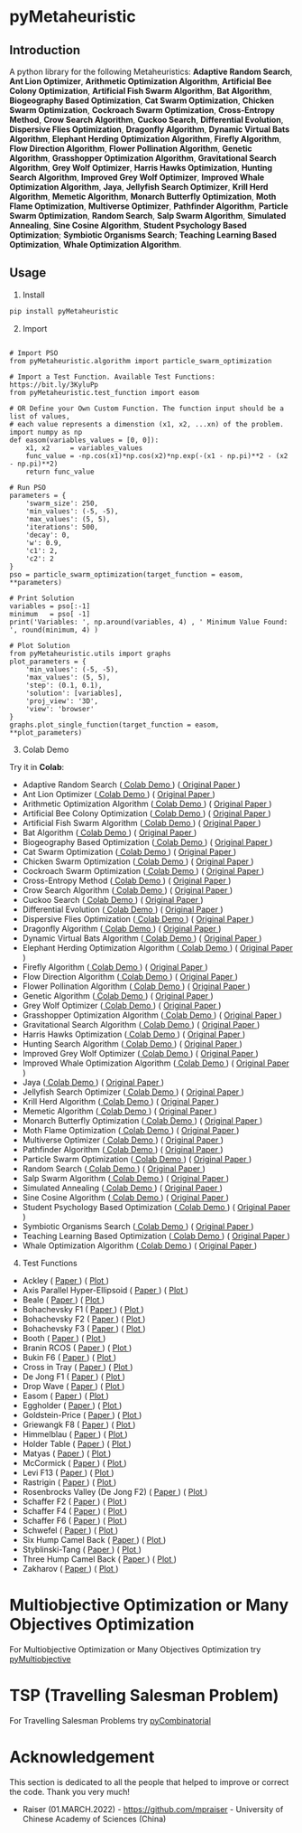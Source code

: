 # pyMetaheuristic

## Introduction

A python library for the following Metaheuristics: **Adaptive Random Search**, **Ant Lion Optimizer**, **Arithmetic Optimization Algorithm**, **Artificial Bee Colony Optimization**, **Artificial Fish Swarm Algorithm**, **Bat Algorithm**, **Biogeography Based Optimization**, **Cat Swarm Optimization**, **Chicken Swarm Optimization**, **Cockroach Swarm Optimization**, **Cross-Entropy Method**, **Crow Search Algorithm**, **Cuckoo Search**, **Differential Evolution**, **Dispersive Flies Optimization**, **Dragonfly Algorithm**, **Dynamic Virtual Bats Algorithm**, **Elephant Herding Optimization Algorithm**, **Firefly Algorithm**, **Flow Direction Algorithm**, **Flower Pollination Algorithm**, **Genetic Algorithm**, **Grasshopper Optimization Algorithm**, **Gravitational Search Algorithm**, **Grey Wolf Optimizer**, **Harris Hawks Optimization**, **Hunting Search Algorithm**, **Improved Grey Wolf Optimizer**, **Improved Whale Optimization Algorithm**, **Jaya**, **Jellyfish Search Optimizer**, **Krill Herd Algorithm**, **Memetic Algorithm**, **Monarch Butterfly Optimization**, **Moth Flame Optimization**, **Multiverse Optimizer**, **Pathfinder Algorithm**, **Particle Swarm Optimization**, **Random Search**, **Salp Swarm Algorithm**, **Simulated Annealing**, **Sine Cosine Algorithm**, **Student Psychology Based Optimization**; **Symbiotic Organisms Search**; **Teaching Learning Based Optimization**, **Whale Optimization Algorithm**.

## Usage

1. Install

```bash
pip install pyMetaheuristic
```

2. Import

```py3

# Import PSO
from pyMetaheuristic.algorithm import particle_swarm_optimization

# Import a Test Function. Available Test Functions: https://bit.ly/3KyluPp
from pyMetaheuristic.test_function import easom

# OR Define your Own Custom Function. The function input should be a list of values, 
# each value represents a dimenstion (x1, x2, ...xn) of the problem.
import numpy as np
def easom(variables_values = [0, 0]):
    x1, x2     = variables_values
    func_value = -np.cos(x1)*np.cos(x2)*np.exp(-(x1 - np.pi)**2 - (x2 - np.pi)**2)
    return func_value

# Run PSO
parameters = {
    'swarm_size': 250,
    'min_values': (-5, -5),
    'max_values': (5, 5),
    'iterations': 500,
    'decay': 0,
    'w': 0.9,
    'c1': 2,
    'c2': 2
}
pso = particle_swarm_optimization(target_function = easom, **parameters)

# Print Solution
variables = pso[:-1]
minimum   = pso[ -1]
print('Variables: ', np.around(variables, 4) , ' Minimum Value Found: ', round(minimum, 4) )

# Plot Solution
from pyMetaheuristic.utils import graphs
plot_parameters = {
    'min_values': (-5, -5),
    'max_values': (5, 5),
    'step': (0.1, 0.1),
    'solution': [variables],
    'proj_view': '3D',
    'view': 'browser'
}
graphs.plot_single_function(target_function = easom, **plot_parameters)

```

3. Colab Demo

Try it in **Colab**:

- Adaptive Random Search ([ Colab Demo ](https://colab.research.google.com/drive/1PbIjDVGAU75Dgxn6I3bpoWovvYA4RYks?usp=sharing)) ([ Original Paper ](https://citeseerx.ist.psu.edu/viewdoc/download?doi=10.1.1.87.1623&rep=rep1&type=pdf))
- Ant Lion Optimizer ([ Colab Demo ](https://colab.research.google.com/drive/11GWyd-o11nzwjafF37YDbReAJyjV4Zhp?usp=sharing)) ( [ Original Paper ](https://doi.org/10.1016/j.advengsoft.2015.01.010))
- Arithmetic Optimization Algorithm ([ Colab Demo ](https://colab.research.google.com/drive/1AH0B21_fhF4mOV5iR5MJt_JoUslYE_dt?usp=sharing)) ( [ Original Paper ](https://doi.org/10.1016/j.cma.2020.113609))
- Artificial Bee Colony Optimization ([ Colab Demo ](https://colab.research.google.com/drive/1IBouxcnhbNLfCoCV5ueNCq0FZBd9E2gu?usp=sharing)) ( [ Original Paper ](https://abc.erciyes.edu.tr/pub/tr06_2005.pdf))
- Artificial Fish Swarm Algorithm ([ Colab Demo ](https://colab.research.google.com/drive/1OugZdsHhg2HQXMryx4AlH3-RdjjeEKlL?usp=sharing)) ( [ Original Paper ](https://www.sysengi.com/EN/10.12011/1000-6788(2002)11-32))
- Bat Algorithm ([ Colab Demo ](https://colab.research.google.com/drive/1vbUWQ3T8B1XhPrewaFUW9uvCMGmzajk1?usp=sharing)) ( [ Original Paper ](https://arxiv.org/abs/1004.4170))
- Biogeography Based Optimization ([ Colab Demo ](https://colab.research.google.com/drive/1k3wUNl2R486rkxUhTcTum3usc9f585p0?usp=sharing)) ( [ Original Paper ](https://doi.org/10.1109/TEVC.2008.919004))
- Cat Swarm Optimization ([ Colab Demo ](https://colab.research.google.com/drive/16kULfNzZsFayvAf9IYgF-260iWy5x-u4?usp=sharing)) ( [ Original Paper ](https://doi.org/10.1007/978-3-540-36668-3_94))
- Chicken Swarm Optimization ([ Colab Demo ](https://colab.research.google.com/drive/1twWQX1rsZE0zcF36CIdBIvueNH-FfIif?usp=sharing)) ( [ Original Paper ](https://doi.org/10.1007/978-3-319-11857-4_10))
- Cockroach Swarm Optimization ([ Colab Demo ](https://colab.research.google.com/drive/1lrsRWMJhX2Uf-IGObukpZM7t2zr-OPW8?usp=sharing)) ( [ Original Paper ](https://doi.org/10.1109/ICCET.2010.5485993))
- Cross-Entropy Method ([ Colab Demo ](https://colab.research.google.com/drive/1tI1YbjbAV_O9TdXWYfu8aAlvadC7Crm_?usp=sharing)) ( [ Original Paper ](https://doi.org/10.1016/S0377-2217(96)00385-2))
- Crow Search Algorithm ([ Colab Demo ](https://colab.research.google.com/drive/18pFLXYi5s9dMgtA03i5yKeC5WZstDp82?usp=sharing)) ( [ Original Paper ](https://doi.org/10.1016/j.compstruc.2016.03.001))
- Cuckoo Search ([ Colab Demo ](https://colab.research.google.com/drive/1L1STGmVK5IgdjLpEb-o8tuJ0yPCZ65Mt?usp=sharing)) ( [ Original Paper ](https://arxiv.org/abs/1003.1594v1))
- Differential Evolution ([ Colab Demo ](https://colab.research.google.com/drive/1J56NxxplPOty9rjKQoo5TqN6MzmiqfBe?usp=sharing)) ( [ Original Paper ](https://doi.org/10.1023%2FA%3A1008202821328))
- Dispersive Flies Optimization ([ Colab Demo ](https://colab.research.google.com/drive/1Y6eULdzLMnM2QpApdvABotxwG01BusmE?usp=sharing)) ( [ Original Paper ](http://dx.doi.org/10.15439/2014F142))
- Dragonfly Algorithm ([ Colab Demo ](https://colab.research.google.com/drive/19xgEwfzdI-yjFMM3e16PbVF1vX8ohu9c?usp=sharing)) ( [ Original Paper ](https://doi.org/10.1007/s00521-015-1920-1))
- Dynamic Virtual Bats Algorithm ([ Colab Demo ](https://colab.research.google.com/drive/1IKyCxK50he9ghhmyLRrTqf-AcD7kllG_?usp=sharing)) ( [ Original Paper ](https://doi.org/10.1109/INCoS.2014.40))
- Elephant Herding Optimization Algorithm ([ Colab Demo ](https://colab.research.google.com/drive/1wom7cm23VN0N40_23HsoAKktkMy7V3ts?usp=sharing)) ( [ Original Paper ](https://doi.org/10.1109/ISCBI.2015.8))
- Firefly Algorithm ([ Colab Demo ](https://colab.research.google.com/drive/1vjUDRdRKPAGo6fTXAsvF9INJiF-wb6Pe?usp=sharing)) ( [ Original Paper ](https://www.sciencedirect.com/book/9780124167438/nature-inspired-optimization-algorithms))
- Flow Direction Algorithm ([ Colab Demo ](https://colab.research.google.com/drive/1b72tXxS1X8ntCduN5lUn-An1REcJqp48?usp=sharing)) ( [ Original Paper ](https://doi.org/10.1016/j.cie.2021.107224))
- Flower Pollination Algorithm ([ Colab Demo ](https://colab.research.google.com/drive/1U7gTgWwBPOWGyEQGX38nSBnBzb3WWAM1?usp=sharing)) ( [ Original Paper ](https://www.sciencedirect.com/book/9780124167438/nature-inspired-optimization-algorithms))
- Genetic Algorithm ([ Colab Demo ](https://colab.research.google.com/drive/1zY4N9Sf6odAd1hn8Z3SSww403aj2BHhh?usp=sharing)) ( [ Original Paper ](https://ieeexplore.ieee.org/book/6267401))
- Grey Wolf Optimizer ([ Colab Demo ](https://colab.research.google.com/drive/1EQqLtVs9ghQ9Cu-aFRh13hu5ZdgOf9sc?usp=sharing)) ( [ Original Paper ](https://doi.org/10.1016/j.advengsoft.2013.12.007))
- Grasshopper Optimization Algorithm ([ Colab Demo ](https://colab.research.google.com/drive/1Mift_Q38gvTkW6eYdkzSS6GpYZKGTwmy?usp=sharing)) ( [ Original Paper ](https://doi.org/10.1016/j.advengsoft.2017.01.004))
- Gravitational Search Algorithm ([ Colab Demo ](https://colab.research.google.com/drive/1swxMC2Lu9nhObGv7UO5v7eTUm9ULz79Z?usp=sharing)) ( [ Original Paper ](https://doi.org/10.1016/j.ins.2009.03.004))
- Harris Hawks Optimization ([ Colab Demo ](https://colab.research.google.com/drive/1swYF7A0I67zX7NxXRJ1d1k1apeMWX2ix?usp=sharing)) ( [ Original Paper ](https://doi.org/10.1016/j.future.2019.02.028))
- Hunting Search Algorithm ([ Colab Demo ](https://colab.research.google.com/drive/1usqrl2Ljoj9ha7wuShD1JgFlHrAP4K0Z?usp=sharing)) ( [ Original Paper ](https://doi.org/10.1109/ICSCCW.2009.5379451))
- Improved Grey Wolf Optimizer ([ Colab Demo ](https://colab.research.google.com/drive/1Ggu6bd6-FQkLMIrfJynF54b7JBUJaw8Z?usp=sharing)) ( [ Original Paper ](https://doi.org/10.1016/j.eswa.2020.113917))
- Improved Whale Optimization Algorithm ([ Colab Demo ](https://colab.research.google.com/drive/1Nvuz7VEqUfUqNzEm1h2_hGhieSH3vgHY?usp=sharing))  ( [ Original Paper ](https://doi.org/10.1016/j.jcde.2019.02.002))
- Jaya ([ Colab Demo ](https://colab.research.google.com/drive/1B-1I3izW0R41_gSGjU26OGHSmy5BY4Tr?usp=sharing)) ( [ Original Paper ](http://www.growingscience.com/ijiec/Vol7/IJIEC_2015_32.pdf))
- Jellyfish Search Optimizer ([ Colab Demo ](https://colab.research.google.com/drive/1yKkUozjzzia9W1sa8XJRNhZzFWCkcGl1?usp=sharing)) ( [ Original Paper ]( https://doi.org/10.1016/j.amc.2020.125535))
- Krill Herd Algorithm ([ Colab Demo ](https://colab.research.google.com/drive/1IPQHgHKwR7ELb9EQ--keKmIVrjJLIhZF?usp=sharing)) ( [ Original Paper ](https://doi.org/10.1016/j.asoc.2016.08.041))
- Memetic Algorithm ([ Colab Demo ](https://colab.research.google.com/drive/1ivRQVK8auSmU9jF3H7CYmpKLlxRHHrPd?usp=sharing)) ( [ Original Paper ](https://citeseerx.ist.psu.edu/viewdoc/download?doi=10.1.1.27.9474&rep=rep1&type=pdf))
- Monarch Butterfly Optimization ([ Colab Demo ](https://colab.research.google.com/drive/1-th99S0O93gpRbXcFtj1G3DeYP2iDcGP?usp=sharing)) ( [ Original Paper ](https://doi.org/10.1007/s00521-015-1923-y))
- Moth Flame Optimization ([ Colab Demo ](https://colab.research.google.com/drive/1-parlgNJ6urQGmNLLViGxf65PhuAS3L4?usp=sharing)) ( [ Original Paper ](https://doi.org/10.1016/j.knosys.2015.07.006))
- Multiverse Optimizer ([ Colab Demo ](https://colab.research.google.com/drive/1Qna0EHucTYRt9pCfDFzpk9uuNM9tSNKi?usp=sharing)) ( [ Original Paper ](https://doi.org/10.1007/s00521-015-1870-7))
- Pathfinder Algorithm ([ Colab Demo ](https://colab.research.google.com/drive/1gntm149Ye1v_vr--zzBCej_5D68SyBHG?usp=sharing)) ( [ Original Paper ](https://doi.org/10.1016/j.asoc.2019.03.012))
- Particle Swarm Optimization ([ Colab Demo ](https://colab.research.google.com/drive/1bWAmKTkNKSiSQPUcRdokLQYuhQBOhckZ?usp=sharing)) ( [ Original Paper ](https://doi.org/10.1109/ICNN.1995.488968))
- Random Search ([ Colab Demo ](https://colab.research.google.com/drive/1DCi4aiO_ORlRq9MetZcxHyKAywMuFkRO?usp=sharing)) ( [ Original Paper ](https://doi.org/10.1080/01621459.1953.10501200))
- Salp Swarm Algorithm ([ Colab Demo ](https://colab.research.google.com/drive/1Qhkn2NPO5Gavc6ZHW79n_DjmEFeDvOBq?usp=sharing)) ( [ Original Paper ](https://doi.org/10.1016/j.advengsoft.2017.07.002))
- Simulated Annealing ([ Colab Demo ](https://colab.research.google.com/drive/1W6X_kCSGOKEDWIJ-ar25kgWIQAc4U1mA?usp=sharing)) ( [ Original Paper ](https://www.jstor.org/stable/1690046))
- Sine Cosine Algorithm ([ Colab Demo ](https://colab.research.google.com/drive/1WjbCiks_E2s1qw9l9OkZ4mRQPQuWWYzs?usp=sharing)) ( [ Original Paper ](https://doi.org/10.1016/j.knosys.2015.12.022))
- Student Psychology Based Optimization ([ Colab Demo ](https://colab.research.google.com/drive/1T_vFWdPT1qPldVHDTiyMhPiE3YEV9U4j?usp=sharing)) ( [ Original Paper ](https://doi.org/10.1016/j.advengsoft.2020.102804))
- Symbiotic Organisms Search ([ Colab Demo ](https://colab.research.google.com/drive/1mvrvi7Q8S1XHKeLCYtZDma9Q48nBewQB?usp=sharing)) ( [ Original Paper ]())
- Teaching Learning Based Optimization ([ Colab Demo ](https://colab.research.google.com/drive/1ulyyREv0K3xPAtBeUdcKXznTzpKrTyL5?usp=sharing)) ( [ Original Paper ](http://dx.doi.org/10.1016/j.compstruc.2014.03.007))
- Whale Optimization Algorithm ([ Colab Demo ](https://colab.research.google.com/drive/1Nt52dS0AsXm7RHVIt3K0DAaC1i8zKUUC?usp=sharing)) ( [ Original Paper ](https://doi.org/10.1016/j.advengsoft.2016.01.008))

4. Test Functions

- Ackley ( [ Paper ](https://arxiv.org/pdf/1308.4008.pdf)) ( [ Plot ](https://colab.research.google.com/drive/14avAOSIGInxQpvfiwBKKtKOBHxoW23oG?usp=sharing)) 
- Axis Parallel Hyper-Ellipsoid ( [ Paper ](https://robertmarks.org/Classes/ENGR5358/Papers/functions.pdf)) ( [ Plot ](https://colab.research.google.com/drive/1t0wZbzZRLhpCxnoik6c7IvSPmRjIKLem?usp=sharing))
- Beale ( [ Paper ](https://arxiv.org/pdf/1308.4008.pdf)) ( [ Plot ](https://colab.research.google.com/drive/1AwoAXEtXrIKCkhT1bvFra2Sh9PX_mT46?usp=sharing))
- Bohachevsky F1 ( [ Paper ](https://arxiv.org/pdf/1308.4008.pdf)) ( [ Plot ](https://colab.research.google.com/drive/1UKYZlBkc85RXVx83JCXa9V9PG6qSsQYc?usp=sharing))
- Bohachevsky F2 ( [ Paper ](https://arxiv.org/pdf/1308.4008.pdf)) ( [ Plot ](https://colab.research.google.com/drive/1lvjgOu7ON3Z12RyxKXgpv90YkjPBmfRK?usp=sharing))
- Bohachevsky F3 ( [ Paper ](https://arxiv.org/pdf/1308.4008.pdf)) ( [ Plot ](https://colab.research.google.com/drive/18iMq9-XgiCMCKCEbZmuviFzjbYXIBBmC?usp=sharing))
- Booth ( [ Paper ](https://arxiv.org/pdf/1308.4008.pdf)) ( [ Plot ](https://colab.research.google.com/drive/1q2H0lvQqLuKUT9scURWA4CKqDXLR8tp_?usp=sharing))
- Branin RCOS ( [ Paper ](https://arxiv.org/pdf/1308.4008.pdf)) ( [ Plot ](https://colab.research.google.com/drive/1Zz8xhZRlxgjvF8SzemFWEFfU7DOPecab?usp=sharing))
- Bukin F6 ( [ Paper ](https://arxiv.org/pdf/1308.4008.pdf)) ( [ Plot ](https://colab.research.google.com/drive/1oFRyahRak54c0UFOZ3RwPCYFzYU6vc2g?usp=sharing))
- Cross in Tray ( [ Paper ](https://arxiv.org/pdf/1308.4008.pdf)) ( [ Plot ](https://colab.research.google.com/drive/14wf2skMXUuGCnvOs5TTpWHhofp8t-gMP?usp=sharing))
- De Jong F1 ( [ Paper ](https://robertmarks.org/Classes/ENGR5358/Papers/functions.pdf)) ( [ Plot ](https://colab.research.google.com/drive/1Oiz5VtRYgvioW914IxVLNgjDbWK5cOse?usp=sharing))
- Drop Wave ( [ Paper ](https://robertmarks.org/Classes/ENGR5358/Papers/functions.pdf)) ( [ Plot ](https://colab.research.google.com/drive/1Z7XDYXuKc6rSGGpzZBzAO1G9N6866QyM?usp=sharing))
- Easom ( [ Paper ](https://arxiv.org/pdf/1308.4008.pdf)) ( [ Plot ](https://colab.research.google.com/drive/1AYFtE5H4QtitHgXiAuOQHUmeNShpGlRM?usp=sharing))
- Eggholder ( [ Paper ](https://arxiv.org/pdf/1308.4008.pdf)) ( [ Plot ](https://colab.research.google.com/drive/1nkxsKKyAeXqhDyDUMoRvTike8WagN9QT?usp=sharing))
- Goldstein-Price ( [ Paper ](https://arxiv.org/pdf/1308.4008.pdf)) ( [ Plot ](https://colab.research.google.com/drive/1XIpaYfD5VT_RMgt2c_6APMItxdz-x629?usp=sharing))
- Griewangk F8 ( [ Paper ](https://arxiv.org/pdf/1308.4008.pdf)) ( [ Plot ](https://colab.research.google.com/drive/1sg9W5zwDvNk0s_2ZHHxlME4XXjuBDO1C?usp=sharing))
- Himmelblau ( [ Paper ](https://arxiv.org/pdf/1308.4008.pdf)) ( [ Plot ](https://colab.research.google.com/drive/1K5BEs3iP56YblVkLTtR7ONPH42Ir3TdX?usp=sharing))
- Holder Table ( [ Paper ](https://mpra.ub.uni-muenchen.de/2718/1/MPRA_paper_2718.pdf)) ( [ Plot ](https://colab.research.google.com/drive/1lBAxNnUeBeiSUeQFKg8aNfSUDnRNc-_6?usp=sharing))
- Matyas ( [ Paper ](https://arxiv.org/pdf/1308.4008.pdf)) ( [ Plot ](https://colab.research.google.com/drive/1HeD0EPFAr1psHEuDGZjqIJ3eznP1zasN?usp=sharing))
- McCormick ( [ Paper ](https://arxiv.org/pdf/1308.4008.pdf)) ( [ Plot ](https://colab.research.google.com/drive/1w3FPlw_09mwagLyY6_0eU90IE_9_I1Af?usp=sharing))
- Levi F13 ( [ Paper ](https://mpra.ub.uni-muenchen.de/2718/1/MPRA_paper_2718.pdf)) ( [ Plot ](https://colab.research.google.com/drive/1lFymXZfR9g02eVnJGa_9NvDh6wK5u3FI?usp=sharing))
- Rastrigin ( [ Paper ](https://doi.org/10.1007/978-3-031-14721-0_35)) ( [ Plot ](https://colab.research.google.com/drive/1HNcRovhz9VnH9r98VNCEzfORHkmVGhOy?usp=sharing))
- Rosenbrocks Valley (De Jong F2) ( [ Paper ](https://arxiv.org/pdf/1308.4008.pdf)) ( [ Plot ](https://colab.research.google.com/drive/1OAgEPn98g_3EegI6GpwNSOoGg3gBMlmC?usp=sharing))
- Schaffer F2 ( [ Paper ](https://arxiv.org/pdf/1308.4008.pdf)) ( [ Plot ](https://colab.research.google.com/drive/1wEKPcUg4_GgF5IRvbHpsnIVnwEJg9Mmm?usp=sharing))
- Schaffer F4 ( [ Paper ](https://arxiv.org/pdf/1308.4008.pdf)) ( [ Plot ](https://colab.research.google.com/drive/188bzwrUUozIMrLZsaMaouyc7M1OxzHJH?usp=sharing))
- Schaffer F6 ( [ Paper ](http://dx.doi.org/10.1016/j.cam.2017.04.047)) ( [ Plot ](https://colab.research.google.com/drive/1HYdtuQoo4IgBwa4h7Pr83PcLHhyMJ7AK?usp=sharing))
- Schwefel ( [ Paper ](https://arxiv.org/pdf/1308.4008.pdf)) ( [ Plot ](https://colab.research.google.com/drive/1Ebq_c0HM13tGdpCSCWqHgTpCq0wOOgzV?usp=sharing))
- Six Hump Camel Back ( [ Paper ](https://arxiv.org/pdf/1308.4008.pdf)) ( [ Plot ](https://colab.research.google.com/drive/1pxGLC7W0MGvVjjkuGmYTTayb0EbXrfe_?usp=sharing))
- Styblinski-Tang ( [ Paper ](https://arxiv.org/pdf/1308.4008.pdf)) ( [ Plot ](https://colab.research.google.com/drive/1-90p9zL3oQWxo2VONKNd5cVZX736oyif?usp=sharing))
- Three Hump Camel Back ( [ Paper ](https://arxiv.org/pdf/1308.4008.pdf)) ( [ Plot ](https://colab.research.google.com/drive/1CeZ94mf32Ql5ommM1uWk3bEwOvsEiP2R?usp=sharing))
- Zakharov ( [ Paper ](https://arxiv.org/pdf/1308.4008.pdf)) ( [ Plot ](https://colab.research.google.com/drive/1XmnduTRcIK6aTEeAnSzbbJ8uK9c-KpJi?usp=sharing))

# Multiobjective Optimization or Many Objectives Optimization
For Multiobjective Optimization or Many Objectives Optimization try [pyMultiobjective](https://github.com/Valdecy/pyMultiobjective)

# TSP (Travelling Salesman Problem)
For Travelling Salesman Problems try [pyCombinatorial](https://github.com/Valdecy/pyCombinatorial)

# Acknowledgement 

This section is dedicated to all the people that helped to improve or correct the code. Thank you very much!

* Raiser (01.MARCH.2022) - https://github.com/mpraiser - University of Chinese Academy of Sciences (China)
